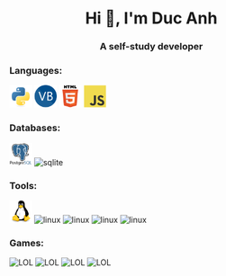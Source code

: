 <h1 align="center">Hi 👋, I'm Duc Anh</h1>
<h3 align="center">A self-study developer</h3>



<p align="left">
</p>

<h3 align="left">Languages:</h3>
<p align="left"> 
        <img src="https://raw.githubusercontent.com/devicons/devicon/master/icons/python/python-original.svg" alt="python" width="40" height="40"/> 
        <img src="https://raw.githubusercontent.com/devicons/devicon/master/icons/visualbasic/visualbasic-original.svg" alt="vba" width="40" height="40"/> 
        <img src="https://raw.githubusercontent.com/devicons/devicon/master/icons/html5/html5-original-wordmark.svg" alt="html5" width="40" height="40"/> 
        <img src="https://raw.githubusercontent.com/devicons/devicon/master/icons/javascript/javascript-original.svg" alt="javascript" width="40" height="40"/> 
 <h3 align="left">Databases:</h3>
<p align="left"> 
        <img src="https://raw.githubusercontent.com/devicons/devicon/master/icons/postgresql/postgresql-original-wordmark.svg" alt="postgresql" width="40" height="40"/> 
        <img src="https://www.vectorlogo.zone/logos/sqlite/sqlite-icon.svg" alt="sqlite" width="40" height="40"/> 
<h3 align="left">Tools:</h3>
<p align="left"> 
        <img src="https://raw.githubusercontent.com/devicons/devicon/master/icons/linux/linux-original.svg" alt="linux" width="40" height="40"/> 
        <img src="https://upload.wikimedia.org/wikipedia/commons/thumb/9/9a/Visual_Studio_Code_1.35_icon.svg/768px-Visual_Studio_Code_1.35_icon.svg.png?20210804221519" alt="linux" width="40" height="40"/> 
        <img src="https://icon.icepanel.io/Technology/svg/DBeaver.svg" alt="linux" width="40" height="40"/> 
        <img src="https://upload.wikimedia.org/wikipedia/commons/5/59/SAP_2011_logo.svg" alt="linux" width="40" height="40"/> 
        <img src="https://upload.wikimedia.org/wikipedia/commons/thumb/c/cf/New_Power_BI_Logo.svg/900px-New_Power_BI_Logo.svg.png?20210102182532" alt="linux" width="40" height="40"/> 
<h3 align="left">Games:</h3>
<p align="left"> 
        <img src="https://polymarket-upload.s3.us-east-2.amazonaws.com/Repetitive-markets/LoL.jpg" alt="LOL" width="40" height="40"/> 
        <img src="https://static.wikia.nocookie.net/logopedia/images/4/49/Counter-Strike_2_%28Icon%29.png/revision/latest?cb=20230330015359" alt="LOL" width="40" height="40"/> 
        <img src="https://upload.wikimedia.org/wikipedia/commons/b/b1/Apex_legends_simple_logo.jpg" alt="LOL" width="40" height="40"/> 
        <img src="https://pbs.twimg.com/profile_images/1675800607527956481/POc0sYqW_400x400.jpg" alt="LOL" width="40" height="40"/> 
</p>


